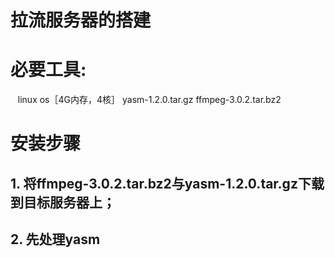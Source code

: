 # 拉流服务器的搭建
# 必要工具:
    linux os［4G内存，4核］
    yasm-1.2.0.tar.gz
    ffmpeg-3.0.2.tar.bz2
# 安装步骤
## 1. 将ffmpeg-3.0.2.tar.bz2与yasm-1.2.0.tar.gz下载到目标服务器上；
## 2. 先处理yasm
